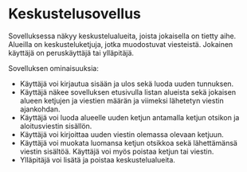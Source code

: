 # Keskustelusovellus
Sovelluksessa näkyy keskustelualueita, joista jokaisella on tietty aihe. Alueilla on keskusteluketjuja, jotka muodostuvat viesteistä. Jokainen käyttäjä on peruskäyttäjä tai ylläpitäjä.

Sovelluksen ominaisuuksia:

-  Käyttäjä voi kirjautua sisään ja ulos sekä luoda uuden tunnuksen.
-  Käyttäjä näkee sovelluksen etusivulla listan alueista sekä jokaisen alueen ketjujen ja viestien määrän ja viimeksi lähetetyn viestin ajankohdan.
-  Käyttäjä voi luoda alueelle uuden ketjun antamalla ketjun otsikon ja aloitusviestin sisällön.
-  Käyttäjä voi kirjoittaa uuden viestin olemassa olevaan ketjuun.
-  Käyttäjä voi muokata luomansa ketjun otsikkoa sekä lähettämänsä viestin sisältöä. Käyttäjä voi myös poistaa ketjun tai viestin.
-  Ylläpitäjä voi lisätä ja poistaa keskustelualueita.
